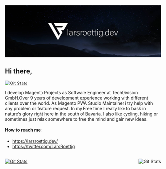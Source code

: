 ![header](https://raw.githubusercontent.com/larsroettig/larsroettig/master/images/Twitter_Header.jpg)


## Hi there,
<a href="https://twitter.com/LarsRoettig"><img alt="Git Stats" src="https://img.shields.io/twitter/follow/larsroettig?style=for-the-badge"/></a>


I develop Magento Projects as Software Engineer at TechDivision GmbH.Over 9 years of development experience working with different clients over the world. 
As Magento PWA Studio Maintainer i try help with any problem or feature request.
In my Free time I really like to bask in nature’s glory right here in the south of Bavaria. 
I also like cycling, hiking or sometimes just relax somewhere to free the mind and gain new ideas.

#### How to reach me:

- https://larsroettig.dev/
- https://twitter.com/LarsRoettig

<br/>

<a href="https://github.com/larsroettig">
  <img alt="Git Stats" src="https://github-readme-stats.vercel.app/api/top-langs/?username=larsroettig"/>
  <img alt="Git Stats" src="https://github-readme-stats.vercel.app/api?username=larsroettig&show_icons=true" align="right" height="150" />
</a>


